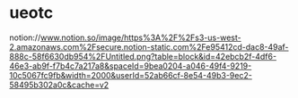 # ueotc

notion://www.notion.so/image/https%3A%2F%2Fs3-us-west-2.amazonaws.com%2Fsecure.notion-static.com%2Fe95412cd-dac8-49af-888c-58f6630db954%2FUntitled.png?table=block&id=42ebcb2f-4df6-46e3-ab9f-f7b4c7a217a8&spaceId=9bea0204-a046-49f4-9219-10c5067fc9fb&width=2000&userId=52ab66cf-8e54-49b3-9ec2-58495b302a0c&cache=v2
